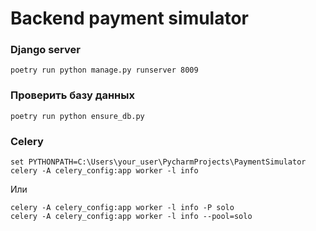 # Backend payment simulator
### Django server
```shell
poetry run python manage.py runserver 8009
```
### Проверить базу данных
```shell
poetry run python ensure_db.py
```
### Celery
```shell
set PYTHONPATH=C:\Users\your_user\PycharmProjects\PaymentSimulator
celery -A celery_config:app worker -l info
```
Или
```shell
celery -A celery_config:app worker -l info -P solo
celery -A celery_config:app worker -l info --pool=solo
```
